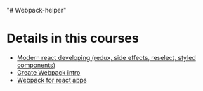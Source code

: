 "# Webpack-helper"

# Details in this courses 
* [Modern react developing (redux, side effects, reselect, styled components)](https://www.linkedin.com/learning/building-modern-projects-with-react/async-thunks?u=2113185)
* [Greate Webpack intro](https://www.linkedin.com/learning/learning-webpack-4-2/what-is-a-loader?u=2113185)
* [Webpack for react apps](https://www.linkedin.com/learning/webpack-for-react-applications/a-react-application?u=2113185)

